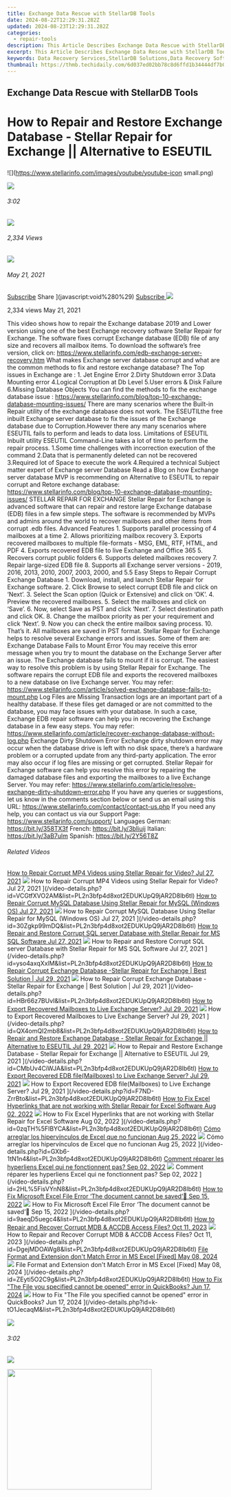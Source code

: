 ```yaml
---
title: Exchange Data Rescue with StellarDB Tools
date: 2024-08-22T12:29:31.282Z
updated: 2024-08-23T12:29:31.282Z
categories:
  - repair-tools
description: This Article Describes Exchange Data Rescue with StellarDB Tools
excerpt: This Article Describes Exchange Data Rescue with StellarDB Tools
keywords: Data Recovery Services,StellarDB Solutions,Data Recovery Software,Database Data Rescue Tools,Secure Data Restoration,Data Backup and Recovery,Advanced Data Rescue Services
thumbnail: https://thmb.techidaily.com/6d037ed02bb78c8d6ffd1b34444df7b04ee29318597dde2ea49af183ae0562b3.png
---
```


## Exchange Data Rescue with StellarDB Tools

# How to Repair and Restore Exchange Database - Stellar Repair for Exchange || Alternative to ESEUTIL

##### 
![](https://www.stellarinfo.com/images/youtube/youtube-icon small.png)

![](https://www.stellarinfo.com/images/youtube/clock-icon.png)

###### 3:02

![](https://www.stellarinfo.com/images/youtube/eye-icon.png)

###### 2,334 Views

![](https://www.stellarinfo.com/images/youtube/calander-icon.png)

###### May 21, 2021

[Subscribe](https://www.stellarinfo.com/images/youtube/shareIcon.png) Share ](javascript:void%280%29) [Subscribe ![](https://www.stellarinfo.com/images/youtube/link-icon.png) ](https://www.youtube.com/@stellardatarecovery)

2,334 views May 21, 2021

 This video shows how to repair the Exchange database 2019 and Lower version using one of the best Exchange recovery software Stellar Repair for Exchange. The software fixes corrupt Exchange database (EDB) file of any size and recovers all mailbox items. To download the software’s free version, click on: <https://www.stellarinfo.com/edb-exchange-server-recovery.htm> What makes Exchange server database corrupt and what are the common methods to fix and restore exchange database? The Top issues in Exchange are : 1\. Jet Engine Error 2.Dirty Shutdown error 3.Data Mounting error 4.Logical Corruption at Db Level 5.User errors & Disk Failure 6.Missing Database Objects You can find the methods to fix the exchange database issue : <https://www.stellarinfo.com/blog/top-10-exchange-database-mounting-issues/> There are many scenarios where the Built-in Repair utility of the exchange database does not work. The ESEUTILthe free inbuilt Exchange server database to fix the issues of the Exchange database due to Corruption.However there any many scenarios where ESEUTIL fails to perform and leads to data loss. Limitations of ESEUTIL Inbuilt utility ESEUTIL Command-Line takes a lot of time to perform the repair process. 1.Some time challenges with incorrection execution of the command 2.Data that is permanently deleted can not be recovered 3.Required lot of Space to execute the work 4.Required a technical Subject matter expert of Exchange server Database Read a Blog on how Exchange server database MVP is recommending on Alternative to ESEUTIL to repair corrupt and Retore exchange database: <https://www.stellarinfo.com/blog/top-10-exchange-database-mounting-issues/> STELLAR REPAIR FOR EXCHANGE Stellar Repair for Exchange is advanced software that can repair and restore large Exchange database (EDB) files in a few simple steps. The software is recommended by MVPs and admins around the world to recover mailboxes and other items from corrupt .edb files. Advanced Features 1\. Supports parallel processing of 4 mailboxes at a time 2\. Allows prioritizing mailbox recovery 3\. Exports recovered mailboxes to multiple file-formats - MSG, EML, RTF, HTML, and PDF 4\. Exports recovered EDB file to live Exchange and Office 365 5\. Recovers corrupt public folders 6\. Supports deleted mailboxes recovery 7\. Repair large-sized EDB file 8\. Supports all Exchange server versions - 2019, 2016, 2013, 2010, 2007, 2003, 2000, and 5.5 Easy Steps to Repair Corrupt Exchange Database 1\. Download, install, and launch Stellar Repair for Exchange software. 2\. Click Browse to select corrupt EDB file and click on ‘Next’. 3\. Select the Scan option (Quick or Extensive) and click on ‘OK’. 4\. Preview the recovered mailboxes. 5\. Select the mailboxes and click on ‘Save’. 6\. Now, select Save as PST and click ‘Next’. 7\. Select destination path and click OK. 8\. Change the mailbox priority as per your requirement and click ‘Next’. 9\. Now you can check the entire mailbox saving process. 10\. That’s it. All mailboxes are saved in PST format. Stellar Repair for Exchange helps to resolve several Exchange errors and issues. Some of them are: Exchange Database Fails to Mount Error You may receive this error message when you try to mount the database on the Exchange Server after an issue. The Exchange database fails to mount if it is corrupt. The easiest way to resolve this problem is by using Stellar Repair for Exchange. The software repairs the corrupt EDB file and exports the recovered mailboxes to a new database on live Exchange server. You may refer: <https://www.stellarinfo.com/article/solved-exchange-database-fails-to-mount.php> Log Files are Missing Transaction logs are an important part of a healthy database. If these files get damaged or are not committed to the database, you may face issues with your database. In such a case, Exchange EDB repair software can help you in recovering the Exchange database in a few easy steps. You may refer: <https://www.stellarinfo.com/article/recover-exchange-database-without-log.php> Exchange Dirty Shutdown Error Exchange dirty shutdown error may occur when the database drive is left with no disk space, there’s a hardware problem or a corrupted update from any third-party application. The error may also occur if log files are missing or get corrupted. Stellar Repair for Exchange software can help you resolve this error by repairing the damaged database files and exporting the mailboxes to a live Exchange Server. You may refer: <https://www.stellarinfo.com/article/resolve-exchange-dirty-shutdown-error.php> If you have any queries or suggestions, let us know in the comments section below or send us an email using this URL: <https://www.stellarinfo.com/contact/contact-us.php> If you need any help, you can contact us via our Support Page: <https://www.stellarinfo.com/support/> Languages German: <https://bit.ly/358TX3f> French: <https://bit.ly/3bIiuij> Italian: <https://bit.ly/3aB7ulm> Spanish: <https://bit.ly/2Y56T8Z>

###### Related Videos

[How to Repair Corrupt MP4 Videos using Stellar Repair for Video? Jul 27, 2021](images/youtube/youtube-icon.png) ![](https://i.ytimg.com/vi/VCGtfXVO2AM/mqdefault.jpg)  How to Repair Corrupt MP4 Videos using Stellar Repair for Video? Jul 27, 2021 ](/video-details.php?id=VCGtfXVO2AM&list=PL2n3bfp4d8xot2EDUKUpQ9jAR2D8lb6tl) [How to Repair Corrupt MySQL Database Using Stellar Repair for MySQL (Windows OS) Jul 27, 2021](images/youtube/youtube-icon.png) ![](https://i.ytimg.com/vi/30Zgkp99mDQ/mqdefault.jpg)  How to Repair Corrupt MySQL Database Using Stellar Repair for MySQL (Windows OS) Jul 27, 2021 ](/video-details.php?id=30Zgkp99mDQ&list=PL2n3bfp4d8xot2EDUKUpQ9jAR2D8lb6tl) [How to Repair and Restore Corrupt SQL server Database with Stellar Repair for MS SQL Software Jul 27, 2021](images/youtube/youtube-icon.png) ![](https://i.ytimg.com/vi/yso4axqXxlM/mqdefault.jpg)  How to Repair and Restore Corrupt SQL server Database with Stellar Repair for MS SQL Software Jul 27, 2021 ](/video-details.php?id=yso4axqXxlM&list=PL2n3bfp4d8xot2EDUKUpQ9jAR2D8lb6tl) [How to Repair Corrupt Exchange Database -Stellar Repair for Exchange | Best Solution | Jul 29, 2021](images/youtube/youtube-icon.png) ![](https://i.ytimg.com/vi/HBr66z7BUvI/mqdefault.jpg)  How to Repair Corrupt Exchange Database -Stellar Repair for Exchange | Best Solution | Jul 29, 2021 ](/video-details.php?id=HBr66z7BUvI&list=PL2n3bfp4d8xot2EDUKUpQ9jAR2D8lb6tl) [How to Export Recovered Mailboxes to Live Exchange Server? Jul 29, 2021](images/youtube/youtube-icon.png) ![](https://i.ytimg.com/vi/QX4omQI2mb8/mqdefault.jpg)  How to Export Recovered Mailboxes to Live Exchange Server? Jul 29, 2021 ](/video-details.php?id=QX4omQI2mb8&list=PL2n3bfp4d8xot2EDUKUpQ9jAR2D8lb6tl) [How to Repair and Restore Exchange Database - Stellar Repair for Exchange || Alternative to ESEUTIL Jul 29, 2021](images/youtube/youtube-icon.png) ![](https://i.ytimg.com/vi/CMbUv4CiWJA/mqdefault.jpg)  How to Repair and Restore Exchange Database - Stellar Repair for Exchange || Alternative to ESEUTIL Jul 29, 2021 ](/video-details.php?id=CMbUv4CiWJA&list=PL2n3bfp4d8xot2EDUKUpQ9jAR2D8lb6tl) [How to Export Recovered EDB file(Mailboxes) to Live Exchange Server? Jul 29, 2021](images/youtube/youtube-icon.png) ![](https://i.ytimg.com/vi/F7ND-ZrrBto/mqdefault.jpg)  How to Export Recovered EDB file(Mailboxes) to Live Exchange Server? Jul 29, 2021 ](/video-details.php?id=F7ND-ZrrBto&list=PL2n3bfp4d8xot2EDUKUpQ9jAR2D8lb6tl) [How to Fix Excel Hyperlinks that are not working with Stellar Repair for Excel Software Aug 02, 2022](images/youtube/youtube-icon.png) ![](https://i.ytimg.com/vi/0zqTH_IBYCA/mqdefault.jpg)  How to Fix Excel Hyperlinks that are not working with Stellar Repair for Excel Software Aug 02, 2022 ](/video-details.php?id=0zqTH%5FIBYCA&list=PL2n3bfp4d8xot2EDUKUpQ9jAR2D8lb6tl) [Cómo arreglar los hipervínculos de Excel que no funcionan Aug 25, 2022](images/youtube/youtube-icon.png) ![](https://i.ytimg.com/vi/GXb6-1tN1n4/mqdefault.jpg) Cómo arreglar los hipervínculos de Excel que no funcionan Aug 25, 2022 ](/video-details.php?id=GXb6-1tN1n4&list=PL2n3bfp4d8xot2EDUKUpQ9jAR2D8lb6tl) [Comment réparer les hyperliens Excel qui ne fonctionnent pas? Sep 02, 2022](images/youtube/youtube-icon.png) ![](https://i.ytimg.com/vi/2HL_isVYnN8/mqdefault.jpg)  Comment réparer les hyperliens Excel qui ne fonctionnent pas? Sep 02, 2022 ](/video-details.php?id=2HL%5FisVYnN8&list=PL2n3bfp4d8xot2EDUKUpQ9jAR2D8lb6tl) [How to Fix Microsoft Excel File Error ‘The document cannot be saved’🤔 Sep 15, 2022](images/youtube/youtube-icon.png) ![](https://i.ytimg.com/vi/9aeqD5uegc4/mqdefault.jpg)  How to Fix Microsoft Excel File Error ‘The document cannot be saved’🤔 Sep 15, 2022 ](/video-details.php?id=9aeqD5uegc4&list=PL2n3bfp4d8xot2EDUKUpQ9jAR2D8lb6tl) [How to Repair and Recover Corrupt MDB & ACCDB Access Files? Oct 11, 2023](images/youtube/youtube-icon.png) ![](https://i.ytimg.com/vi/DgejMDOAWg8/mqdefault.jpg)  How to Repair and Recover Corrupt MDB & ACCDB Access Files? Oct 11, 2023 ](/video-details.php?id=DgejMDOAWg8&list=PL2n3bfp4d8xot2EDUKUpQ9jAR2D8lb6tl) [File Format and Extension don't Match Error in MS Excel [Fixed] May 08, 2024](images/youtube/youtube-icon.png) ![](https://i.ytimg.com/vi/ZEyti5O2C9g/mqdefault.jpg)  File Format and Extension don't Match Error in MS Excel \[Fixed\] May 08, 2024 ](/video-details.php?id=ZEyti5O2C9g&list=PL2n3bfp4d8xot2EDUKUpQ9jAR2D8lb6tl) [How to Fix "The File you specified cannot be opened" error in QuickBooks? Jun 17, 2024](images/youtube/youtube-icon.png) ![](https://i.ytimg.com/vi/k-tO1JecaqM/mqdefault.jpg)  How to Fix "The File you specified cannot be opened" error in QuickBooks? Jun 17, 2024 ](/video-details.php?id=k-tO1JecaqM&list=PL2n3bfp4d8xot2EDUKUpQ9jAR2D8lb6tl)

![](https://www.stellarinfo.com/images/youtube/clock-icon.png)

###### 3:02

![](https://www.stellarinfo.com/images/youtube/eye-icon.png)

<ins class="adsbygoogle"
     style="display:block"
     data-ad-format="autorelaxed"
     data-ad-client="ca-pub-7571918770474297"
     data-ad-slot="1223367746"></ins>



<ins class="adsbygoogle"
     style="display:block"
     data-ad-client="ca-pub-7571918770474297"
     data-ad-slot="8358498916"
     data-ad-format="auto"
     data-full-width-responsive="true"></ins>





<!-- affiliate ads begin -->
<a href="https://laganoo.pxf.io/c/5597632/1657397/16446" target="_top" id="1657397"><img src="//a.impactradius-go.com/display-ad/16446-1657397" border="0" alt="" width="336" height="280"/></a><img height="0" width="0" src="https://imp.pxf.io/i/5597632/1657397/16446" style="position:absolute;visibility:hidden;" border="0" />
<!-- affiliate ads end -->